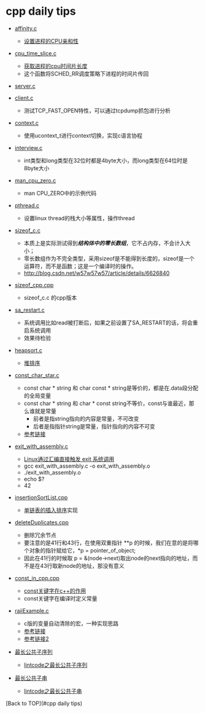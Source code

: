 
cpp daily tips
====================

* [affinity.c](affinity.c)
	* [设置进程的CPU亲和性](http://blog.csdn.net/dlutbrucezhang/article/details/9074891)

* [cpu_time_slice.c](cpu_time_slice.c)
	* [获取进程的cpu时间片长度](http://blog.csdn.net/dlutbrucezhang/article/details/9074891)
	* 这个函数将SCHED_RR调度策略下进程的时间片传回

* [server.c](server.c)
* [client.c](client.c)
	* 测试TCP_FAST_OPEN特性，可以通过tcpdump抓包进行分析

* [context.c](context.c)
	* 使用ucontext_t进行context切换，实现c语言协程

* [interview.c](interview.c)
	* int类型和long类型在32位时都是4byte大小，而long类型在64位时是8byte大小

* [man_cpu_zero.c](man_cpu_zero.c)
	* man CPU_ZERO中的示例代码

* [pthread.c](pthread.c)
	* 设置linux thread的栈大小等属性，操作thread

* [sizeof_c.c](sizeof_c.c)
	* 本质上是实际测试得到***结构体中的零长数组***，它不占内存，不会计入大小；
	* 零长数组作为不完全类型，采用sizeof是不能得到长度的，sizeof是一个运算符，而不是函数；这是一个编译时的操作。
	* http://blog.csdn.net/w57w57w57/article/details/6626840

* [sizeof_cpp.cpp](sizeof_cpp.cpp)
	* sizeof_c.c 的cpp版本

* [sa_restart.c](sa_restart.c)
	* 系统调用比如read被打断后，如果之前设置了SA_RESTART的话，将会重启系统调用
	* 效果待检验

* [heapsort.c](heapsort.c)
	* [堆排序](https://www.slyar.com/blog/slyar-heap-sort-c.html)

* [const_char_star.c](const_char_star.c)
	* const char * string 和 char const * string是等价的，都是在.data段分配的全局变量
	* const char * string 和 char * const string不等价，const与谁最近，那么谁就是常量
		* 前者是指string指向的内容是常量，不可改变
		* 后者是指指针string是常量，指针指向的内容不可变
	* [参考链接](http://stackoverflow.com/questions/4949254/const-char-const-versus-const-char)

* [exit_with_assembly.c](exit_with_assembly.c)
	* [Linux通过汇编直接触发 exit 系统调用](http://www.chongh.wiki/blog/2016/04/08/linux-syscalls/)
	* gcc exit_with_assembly.c -o exit_with_assembly.o
	* ./exit_with_assembly.o
	* echo $?
	* 42

* [insertionSortList.cpp](insertionSortList.cpp)
	* [单链表的插入排序](http://www.lintcode.com/zh-cn/problem/insertion-sort-list/)实现

* [deleteDuplicates.cpp](deleteDuplicates.cpp)
	* 删除冗余节点
	* 要注意的是41行和43行，在使用双重指针 \*\*p 的时候，我们在意的是将哪个对象的指针赋给它，\*p = pointer\_of\_object;
	* 因此在41行的时候取 p = &(node-\>next)取出node的next指向的地址，而不是在43行取新node的地址，那没有意义

* [const_in_cpp.cpp](const_in_cpp.cpp)
	* [const关键字在c++的作用](https://msdn.microsoft.com/zh-cn/library/07x6b05d.aspx)
	* const关键字在编译时定义常量

* [raiiExample.c](raiiExample.c)
	* c版的变量自动清除的宏，一种实现思路
	* [参考链接](https://www.ibm.com/developerworks/community/blogs/karsten/entry/raii_with_c_libraries?lang=en)
	* [参考链接2](https://github.com/psevon/exceptions-and-raii-in-c)

* [最长公共子序列](longest_common_subsequence.cpp)
	* [lintcode之最长公共子序列](http://www.lintcode.com/zh-cn/problem/longest-common-subsequence/)

* [最长公共子串](longest_common_substring.cpp)
	* [lintcode之最长公共子串](http://www.lintcode.com/zh-cn/problem/longest-common-subsequence/)

[Back to TOP](#cpp daily tips)
